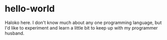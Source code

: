# hello-world

Haloko here. I don't know much about any one programming language, but I'd like to experiment and learn a little bit to keep up with my programmer husband. 
